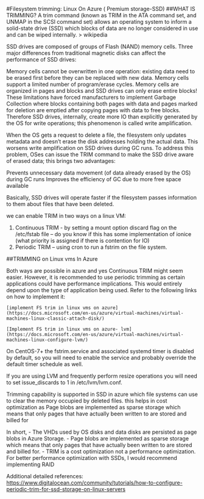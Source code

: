 #Filesystem trimming: Linux On Azure  ( Premium storage-SSD)
##WHAT IS TRIMMING?
A trim command (known as TRIM in the ATA command set, and UNMAP in the SCSI command set) allows an operating system to inform a solid-state drive (SSD) which blocks of data are no longer considered in use and can be wiped internally.
		> wikipedia

SSD drives are composed of groups of Flash (NAND) memory cells. Three major differences from traditional magnetic disks can affect the performance of SSD drives:

Memory cells cannot be overwritten in one operation: existing data need to be erased first before they can be replaced with new data.
Memory cells support a limited number of program/erase cycles.
Memory cells are organized in pages and blocks and SSD drives can only erase entire blocks!
These limitations have forced manufacturers to implement Garbage Collection where blocks containing both pages with data and pages marked for deletion are emptied after copying pages with data to free blocks. Therefore SSD drives, internally, create more IO than explicitly generated by the OS for write operations; this phenomenon is called write amplification.

When the OS gets a request to delete a file, the filesystem only updates metadata and doesn’t erase the disk addresses holding the actual data. This worsens write amplification on SSD drives during GC runs. 
To address this problem, OSes can issue the TRIM command to make the SSD drive aware of erased data; this brings two advantages:

Prevents unnecessary data movement (of data already erased by the OS) during GC runs
Improves the efficiency of GC due to more free space available

Basically, SSD drives will operate faster if the filesystem passes information to them about files that have been deleted.

we can enable TRIM in two ways on a linux VM:
1. Continuous TRIM - by setting a mount option discard flag on the /etc/fstab file – do you know if this has some implementation of ionice (what priority is assigned if there is contention for IO)
2. Periodic TRIM – using cron to run a fstrim on the file system.

##TRIMMING on Linux vms In Azure 

Both ways are possible in azure and yes Continuous TRIM might seem easier. However, it is recommended to use periodic trimming as certain applications could have performance implications. This would entirely depend upon the type of application being used.
Refer to the following links on how to implement it:

	[implement FS trim in linux vms on azure](https://docs.microsoft.com/en-us/azure/virtual-machines/virtual-machines-linux-classic-attach-disk/)

	[Implement FS trim in linux vms on azure- lvm](https://docs.microsoft.com/en-us/azure/virtual-machines/virtual-machines-linux-configure-lvm/)

On CentOS-7+ the fstrim.service and associated systemd timer is disabled by default, so you will need to enable the service and probably override the default timer schedule as well.

If you are using LVM and frequently perform resize operations you will need to set issue_discards to 1 in /etc/lvm/lvm.conf. 

Trimming capability is supported in SSD in azure which file systems can use to clear the memory occupied by deleted files. this helps in cost optimization as Page blobs are implemented as sparse storage which means that only pages that have actually been written to are stored and billed for

In short, 
	- The VHDs used by OS disks and data disks are persisted as page blobs in Azure Storage. 
	- Page blobs are implemented as sparse storage which means that only pages that have actually been written to are stored and billed for.
	- TRIM is a cost optimization not a performance optimization. For better performance optimization with SSDs, I would recommend implementing RAID


Additional detailed references:
https://www.digitalocean.com/community/tutorials/how-to-configure-periodic-trim-for-ssd-storage-on-linux-servers

